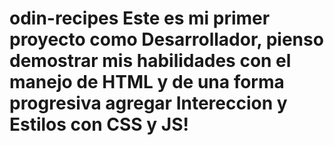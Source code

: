# odin-recipes Este es mi primer proyecto como Desarrollador, pienso demostrar mis habilidades con el manejo de HTML y de una forma progresiva agregar Intereccion y Estilos con CSS y JS!

